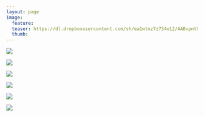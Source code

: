 ```yaml
---
layout: page
image:
  feature:
  teaser: https://dl.dropboxusercontent.com/sh/ea1wtnz7z734o12/AABvpntUQ8xGkf1kcVd-OG5Ua/luontokuvat/kes%C3%A4/7/DS23795-245px.jpg
  thumb:
---
```


[![](https://dl.dropboxusercontent.com/sh/ea1wtnz7z734o12/AADWbQeH4Tu_wOlfCib_dBlba/luontokuvat/kes%C3%A4/7/DS23793-800px.jpg)](https://dl.dropboxusercontent.com/sh/ea1wtnz7z734o12/AACcbHLQn8laoSAPPcNoGuapa/luontokuvat/kes%C3%A4/7/DS23793.jpg)

[![](https://dl.dropboxusercontent.com/sh/ea1wtnz7z734o12/AAAJTBX8BL_hFZDrDKMeyzMxa/luontokuvat/kes%C3%A4/7/DS23795-800px.jpg)](https://dl.dropboxusercontent.com/sh/ea1wtnz7z734o12/AAC19QEl4DvlUkIac-JRlflYa/luontokuvat/kes%C3%A4/7/DS23795.jpg)

[![](https://dl.dropboxusercontent.com/sh/ea1wtnz7z734o12/AAAz9FlwZ3XsferuI9OkQiUqa/luontokuvat/kes%C3%A4/7/DS23796-800px.jpg)](https://dl.dropboxusercontent.com/sh/ea1wtnz7z734o12/AACYrxAqar1y1i2-yhWDgTvEa/luontokuvat/kes%C3%A4/7/DS23796.jpg)

[![](https://dl.dropboxusercontent.com/sh/ea1wtnz7z734o12/AADk14AhHmrugDmt8p4ht1Xpa/luontokuvat/kes%C3%A4/7/DS23798-800px.jpg)](https://dl.dropboxusercontent.com/sh/ea1wtnz7z734o12/AABM1VRTzovg_uQg-x-yiW_ra/luontokuvat/kes%C3%A4/7/DS23798.jpg)

[![](https://dl.dropboxusercontent.com/sh/ea1wtnz7z734o12/AADb9VHnJsw9Gf_1tY8xH3fMa/luontokuvat/kes%C3%A4/7/DS23800-800px.jpg)](https://dl.dropboxusercontent.com/sh/ea1wtnz7z734o12/AACIS8xWg1UXt98jcMRQj2q4a/luontokuvat/kes%C3%A4/7/DS23800.jpg)

[![](https://dl.dropboxusercontent.com/sh/ea1wtnz7z734o12/AADK_fRp62U1RxtW0A2aB0jwa/luontokuvat/kes%C3%A4/7/DS23803-800px.jpg)](https://dl.dropboxusercontent.com/sh/ea1wtnz7z734o12/AADdg04C_PvOkex_hhwr2a9Ea/luontokuvat/kes%C3%A4/7/DS23803.jpg)
